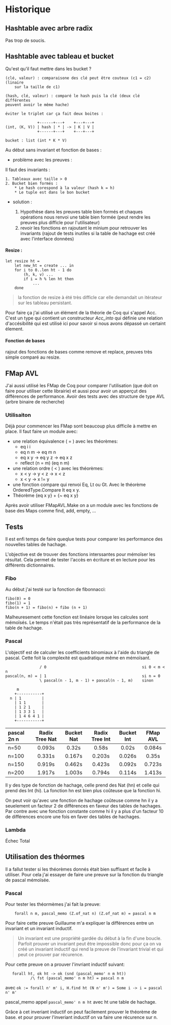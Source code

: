 # Historique

## Hashtable avec arbre radix

Pas trop de soucis.

## Hashtable avec tableau et bucket

Qu'est qu'il faut mettre dans les bucket ?

    (clé, valeur) : comparaisone des clé peut être couteux (c1 = c2) (linaire 
        sur la taille de c1)
    
    (hash, clé, valeur) : comparé le hash puis la clé (deux clé différentes
    peuvent avoir le même hache)

    éviter le triplet car ça fait deux boites :

                  +------+---+    +---+---+
    (int, (K, V)) | hash | * | -> | K | V |
                  +------+---+    +---+---+

```
bucket : list (int * K * V)
```

Au début sans invariant et fonction de bases :

- problème avec les preuves :

Il faut des invariants :
    
    1. Tableaux avec taille > 0
    2. Bucket bien formés :
        * Le hash corespond à la valeur (hash k = h)
        * Le tuple est dans le bon bucket

- solution :

   1.  Hypothèse dans les preuves table bien formés et chaques opérations
    nous renvoi une table bien formée (peut rendre les preuves plus difficle
    pour l'utilisateur)
   2.  revoir les fonctions en rajoutant le minium pour retrouver les invariants
    (rajout de tests inutiles si la table de hachage est créé avec l'interface
    données)

#### Resize : 

```
let resize ht =
    let new_ht = create ... in
    for i to 0..len ht - 1 do
        (h, k, v) ... 
        if i = h % len ht then
            ...
    done
```

> la fonction de resize à été très difficle car elle demandait un itérateur sur
> les tableau persistant.

Pour faire ça j'ai utilisé un élément de la théorie de Coq qui s'appel Acc.
C'est un type qui contient un constructeur _Acc_into_ qui définie une relation
d'accésibilité qui est utilisé ici pour savoir si nous avons dépassé un certaint
élement.

#### Fonction de bases

rajout des fonctions de bases comme remove et replace, preuves très simple
comparé au resize.

## FMap AVL

J'ai aussi utilisé les FMap de Coq pour comparer l'utilisation (que doit on
faire pour utiliser cette librairie) et aussi pour avoir un apperçut des
différences de performance. Avoir des tests avec des structure de type AVL
(arbre binaire de recherche)

### Utilisaiton

Déjà pour commencer les FMap sont beaucoup plus difficile à mettre en place.
Il faut faire un module avec:

* une relation équivalence ( = ) avec les théorèmes:
    - eq i i
    - eq n m -> eq m n
    - eq x y -> eq y z -> eq x z
    - reflect (n = m) (eq n m)
* une relation ordre ( < ) avec les théorèmes:
    - x < y -> y < z -> x < z
    - x < y -> x != y
* une fonction compare qui renvoi Eq, Lt ou Gt.
    Avec le théorème OrderedType.Compare lt eq x y.
* Théorème {eq x y} + {~ eq x y}

Après avoir utiliser FMapAVL.Make on a un module avec les fonctions de base des
Maps comme find, add, empty, ...

## Tests

Il est enfi temps de faire queqlue tests pour comparer les performance des
nouvelles tables de hachage.

L'objective est de trouver des fonctions interssantes pour mémoïser les
résultat. Cela permet de tester l'accès en écriture et en lecture pour les
différents dictionnaires.

### Fibo

Au début j'ai testé sur la fonction de fibonnacci:

```
fibo(0) = 0
fibo(1) = 1
fibo(n + 1) = fibo(n) + fibo (n + 1)
```

Malheuresement cette fonction est linéaire lorsque les calcules sont mémoïsés. Le temps n'était pas très représentatif de la performance de la table de
hachage.

### Pascal

L'objectif est de calculer les coefficients binomiaux à l'aide du triangle de
pascal. Cette foit la complexité est quadratique même en mémoïsant.

```
               / 0                                          si 0 < m < n
pascal(n, m) = | 1                                          si n = 0
               \ pascal(n - 1, m - 1) + pascal(n - 1, m)    sinon

     m
    +-----------+
  n | 1         |
    | 1 1       |
    | 1 2 1     |
    | 1 3 3 1   |
    | 1 4 6 4 1 |
    +-----------+
```

| pascal 2n n    | Radix Tree Nat| Bucket Nat| Radix Tree Int | Bucket Int | FMap AVL |
|:------------   | :--------:    | :----:    | :------------: | :--------: | :------: |
| n=50           | 0.093s        | 0.32s     | 0.58s          | 0.02s      | 0.084s   |
| n=100          | 0.331s        | 0.167s    | 0.203s         | 0.026s     | 0.35s    |
| n=150          | 0.919s        | 0.462s    | 0.423s         | 0.092s     | 0.723s   |
| n=200          | 1.917s        | 1.003s    | 0.794s         | 0.114s     | 1.413s   |

Il y des type de fonction de hachage, celle prend des Nat (hn) et celle qui prend 
des Int (hi). La fonction hn est bien plus coûteuse que la fonction hi.

On peut voir qu'avec une fonction de hachage coûteuse comme hn il y a seuelement
un facteur 2 de différences en faveur des tables de hachages. Par contre avec
une fonction constante comme hi il y a plus d'un facteur 10 de différences
encore une fois en faver des tables de hachages.

### Lambda

Échec Total

## Utilisation des théormes

Il a fallut tester si les théorèmes donnés était bien suffisant et facile à
utiliser. Pour cela j'ai essayer de faire une preuve sur la fonction du triangle
de pascal mémoïsée.

### Pascal

Pour tester les théormèmes j'ai fait la preuve:

```
    forall n m, pascal_memo (Z.of_nat n) (Z.of_nat m) = pascal n m
```

Pour faire cette preuve Guillaume m'a expliquer la différences entre un
invariant et un invariant inductif.

> Un invariant est une propriété gardée du début à la fin d'une boucle.
> Parfoit prouver un invariant peut être impossible donc pour ça on va créé un
> invariant inductif qui rend la preuve de l'invariant trivial et qui peut ce
> prouver par récurence.

Pour cette preuve on a prouver l'invriant inductif suivant:

```
   forall ht, ok ht -> ok (snd (pascal_memo' n m ht)) 
           /\ fst (pascal_memo' n m ht) = pascal n m
```
avec `ok := forall n' m' i, H.find ht (N n' m') = Some i -> i = pascal n' m'`

pascal_memo appel `pascal_memo' n m ht` avec ht une table de hachage.

Grâce à cet inveriant inductif on peut facilement prouver le théorème de base.
et pour prouver l'inveriant inductif on va faire une récurence sur n.

